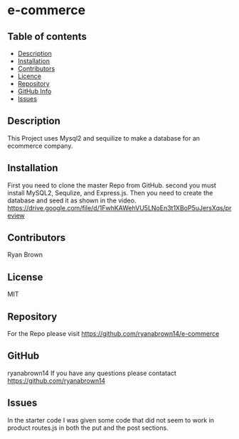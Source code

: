 # e-commerce
## Table of contents

- [Description](#Description)
- [Installation](#Installation)
- [Contributors](#Contributors)
- [Licence](#Licence)
- [Repository](#Repository)
- [GitHub Info](#GitHub)
- [Issues](#Issues)

## Description

This Project uses Mysql2 and sequilize to make a database for an ecommerce company.  

## Installation 

  First you need to clone the master Repo from GitHub. second you must install MySQL2, Sequlize, and Express.js. Then you need to create the database and seed it as shown in the video.
  https://drive.google.com/file/d/1FwhKAWehVU5LNoEn3t1XBoP5uJersXqs/preview

## Contributors

  Ryan Brown

## License

  MIT

## Repository

  For the Repo please visit https://github.com/ryanabrown14/e-commerce

## GitHub

  ryanabrown14
  If you have any questions please contatact https://github.com/ryanabrown14 

## Issues

In the starter code I was given some code that did not seem to work in product routes.js in both the put and the post sections.
